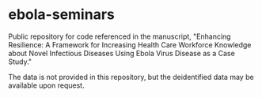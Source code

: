# ebola-seminars
Public repository for code referenced in the manuscript, "Enhancing Resilience: A Framework for Increasing Health Care Workforce Knowledge about Novel Infectious Diseases Using Ebola Virus Disease as a Case Study."

The data is not provided in this repository, but the deidentified data may be available upon request.
